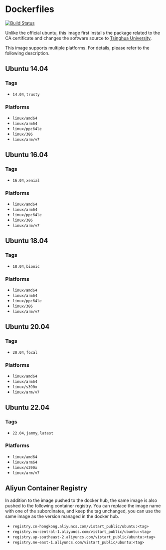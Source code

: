 # Dockerfiles

[![Build Status](https://img.shields.io/github/workflow/status/vistart/Dockerfiles/ubuntu%20-%20Build%20and%20Deploy%20to%20Docker%20Hub%20and%20Aliyun%20Container%20Registry/ubuntu)](https://travis-ci.com/vistart/Dockerfiles)

Unlike the official ubuntu, this image first installs the package related to the CA certificate and changes the software source to [Tsinghua University](https://mirrors.tuna.tsinghua.edu.cn).

This image supports multiple platforms. For details, please refer to the following description.

## Ubuntu 14.04

### Tags

- `14.04`, `trusty`

### Platforms

- `linux/amd64`
- `linux/arm64`
- `linux/ppc64le`
- `linux/386`
- `linux/arm/v7`

## Ubuntu 16.04

### Tags

- `16.04`, `xenial`

### Platforms

- `linux/amd64`
- `linux/arm64`
- `linux/ppc64le`
- `linux/386`
- `linux/arm/v7`


## Ubuntu 18.04

### Tags

- `18.04`, `bionic`

### Platforms

- `linux/amd64`
- `linux/arm64`
- `linux/ppc64le`
- `linux/386`
- `linux/arm/v7`


## Ubuntu 20.04

### Tags

- `20.04`, `focal`

### Platforms

- `linux/amd64`
- `linux/arm64`
- `linux/s390x`
- `linux/arm/v7`


## Ubuntu 22.04

### Tags

- `22.04`, `jammy`, `latest`

### Platforms

- `linux/amd64`
- `linux/arm64`
- `linux/s390x`
- `linux/arm/v7`

## Aliyun Container Registry

In addition to the image pushed to the docker hub, the same image is also pushed to the following container registry. You can replace the image name with one of the subordinates, and keep the tag unchanged, you can use the same image as the version managed in the docker hub.

- `registry.cn-hongkong.aliyuncs.com/vistart_public/ubuntu:<tag>`
- `registry.eu-central-1.aliyuncs.com/vistart_public/ubuntu:<tag>`
- `registry.ap-southeast-2.aliyuncs.com/vistart_public/ubuntu:<tag>`
- `registry.me-east-1.aliyuncs.com/vistart_public/ubuntu:<tag>`
